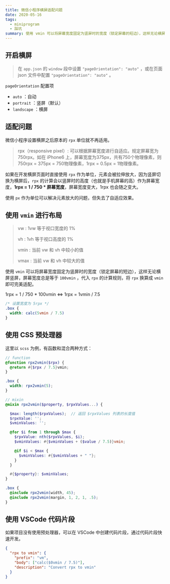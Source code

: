 ```yaml
---
title: 微信小程序横屏适配问题
date: 2020-05-16
tags:
  - miniprogram
  - 踩坑
summary: 使用 vmin 可以将屏幕宽度固定为竖屏时的宽度（锁定屏幕的短边），这样无论横屏竖屏，屏幕宽度总是等于 100vmin ，代入 rpx 的计算规则，将 rpx 换算成 vmin 即可完美适配。
---
```


## 开启横屏

> 在 `app.json` 的 `window` 段中设置 `"pageOrientation": "auto"` ，或在页面 json 文件中配置 `"pageOrientation": "auto"` 。

`pageOrientation` 配置项

- `auto` ：自动
- `portrait` ：竖屏（默认）
- `landscape` ：横屏

## 适配问题

微信小程序设置横屏之后原本的 `rpx` 单位就不再适用。

> rpx（responsive pixel）: 可以根据屏幕宽度进行自适应。规定屏幕宽为750rpx。如在 iPhone6 上，屏幕宽度为375px，共有750个物理像素，则750rpx = 375px = 750物理像素，1rpx = 0.5px = 1物理像素。

如果在开发横屏页面时直接使用 `rpx` 作为单位，元素会被拉伸放大，因为竖屏切换为横屏后，`rpx` 的计算会以竖屏时的高度（也就是手机屏幕的高）作为屏幕宽度，**1rpx = 1 / 750 * 屏幕宽度**，屏幕宽度变大，1rpx 也会随之变大。

使用 `px` 作为单位可以解决元素放大的问题，但失去了自适应效果。

## 使用 `vmin` 进行布局

> vw : 1vw 等于视口宽度的 1%
>
> vh : 1vh 等于视口高度的 1%
>
> vmin : 当前 vw 和 vh 中较小的值
>
> vmax : 当前 vw 和 vh 中较大的值

使用 `vmin` 可以将屏幕宽度固定为竖屏时的宽度（锁定屏幕的短边），这样无论横屏竖屏，屏幕宽度总是等于 `100vmin` ，代入 `rpx` 的计算规则，将 `rpx` 换算成 `vmin` 即可完美适配。

1rpx =  1 / 750 * 100vmin  ⇔  1rpx = 1vmin / 7.5

```css
/* 设置宽度为 5rpx */
.box {
  width: calc(5vmin / 7.5)
}
```

## 使用 CSS 预处理器

这里以 `scss` 为例，有函数和混合两种方式：

```scss
// function
@function rpx2vmin($rpx) {
  @return #{$rpx / 7.5}vmin;
}

.box {
  width: rpx2vmin(5);
}
```

```scss
// mixin
@mixin rpx2vmin($property, $rpxValues...) {

  $max: length($rpxValues);  // 返回 $rpxValues 列表的长度值
  $rpxValue: '';
  $vminValues: '';

  @for $i from 1 through $max {
    $rpxValue: nth($rpxValues, $i);
    $vminValues: #{$vminValues + ($value / 7.5)}vmin;

    @if $i < $max {
      $vminValues: #{$vminValues + " "};
    }
  }

  #{$property}: $vminValues;
}

.box {
  @include rpx2vmin(width, 45);
  @include rpx2vmin(margin, 1, 2, 1, .5);
}
```

## 使用 VSCode 代码片段

如果项目没有使用预处理器，可以在 VSCode 中创建代码片段，通过代码片段快速开发。

```json
{
  "rpx to vmin": {
    "prefix": "vm",
    "body": ["calc($0vmin / 7.5)"],
    "description": "Convert rpx to vmin"
  }
}
```
